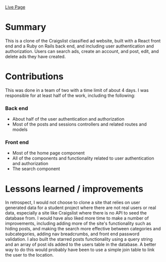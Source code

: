 <a href=''>Live Page</a>

# Summary
This is a clone of the Craigslist classified ad website, built with a React front end and a Ruby on Rails back end, and including user authentication and authorization. Users can search ads, create an account, and post, edit, and delete ads they have created.

# Contributions
This was done in a team of two with a time limit of about 4 days. I was responsible for at least half of the work, including the following:
### Back end
- About half of the user authentication and authorization
- Most of the posts and sessions controllers and related routes and models
### Front end
- Most of the home page component
- All of the components and functionality related to user authentication and authorization
- The search component

# Lessons learned / improvements
In retrospect, I would not choose to clone a site that relies on user generated data for a student project where there are not real users or real data, especially a site like Craigslist where there is no API to seed the database from. I would have also liked more time to make a number of improvements, including adding more of the site's functionality such as hiding posts, and making the search more effective between categories and subcategories, adding nav breadcrumbs, and front end password validation. I also built the starred posts functionality using a query string and an array of post ids added to the users table in the database. A better way to do this would probably have been to use a simple join table to link the user to the location.